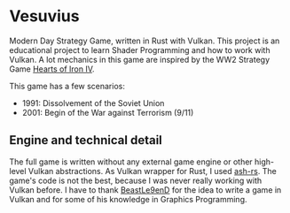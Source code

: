 # Vesuvius
Modern Day Strategy Game, written in Rust with Vulkan. This project is an educational project to learn Shader Programming and how to work with Vulkan. A lot mechanics in this game are inspired by the WW2 Strategy Game [Hearts of Iron IV](https://en.wikipedia.org/wiki/Hearts_of_Iron_IV).

This game has a few scenarios:
- 1991: Dissolvement of the Soviet Union
- 2001: Begin of the War against Terrorism (9/11)

## Engine and technical detail
The full game is written without any external game engine or other high-level Vulkan abstractions. As Vulkan wrapper for Rust, I used [ash-rs](https://github.com/ash-rs/ash). The game's code is not the best, because I was never really working with Vulkan before. I have to thank [BeastLe9enD](https://github.com/BeastLe9enD) for the idea to write a game in Vulkan and for some of his knowledge in Graphics Programming.

